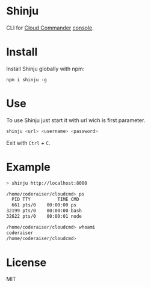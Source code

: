 # Shinju

CLI for [Cloud Commander](http://cloudcmd.io) [console](https://github.com/cloudcmd/console-io).

# Install

Install Shinju globally with npm:

```
npm i shinju -g
```

# Use
To use Shinju just start it with url wich is first parameter.

```sh
shinju <url> <username> <password>
```
Exit with `Ctrl` + `C`.

# Example

```sh
> shinju http://localhost:8000

/home/coderaiser/cloudcmd> ps
  PID TTY          TIME CMD
  661 pts/0    00:00:00 ps
32199 pts/0    00:00:00 bash
32622 pts/0    00:00:01 node

/home/coderaiser/cloudcmd> whoami
coderaiser
/home/coderaiser/cloudcmd>
```

# License

MIT
